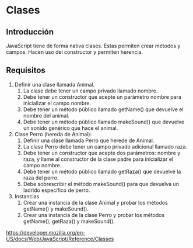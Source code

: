 # Clases

## Introducción

JavaScript tiene de forma nativa clases. Estas permiten crear métodos y campos. Hacen uso del constructor y permiten herencia.

## Requisitos

1. Definir una clase llamada Animal.
   1. La clase debe tener un campo privado llamado nombre.
   2. Debe tener un constructor que acepte un parámetro nombre para inicializar el campo nombre.
   3. Debe tener un método público llamado getName() que devuelve el nombre del animal.
   4. Debe tener un método público llamado makeSound() que devuelve un sonido genérico que hace el animal.
2. Clase Perro (hereda de Animal):
   1. Definir una clase llamada Perro que herede de Animal.
   2. La clase Perro debe tener un campo privado adicional llamado raza.
   3. Debe tener un constructor que acepte dos parámetros: nombre y raza, y llame al constructor de la clase padre para inicializar el campo nombre.
   4. Debe tener un método público llamado getRaza() que devuelve la raza del perro.
   5. Debe sobrescribir el método makeSound() para que devuelva un ladrido específico de perro.
3. Instancias
   1. Crear una instancia de la clase Animal y probar los métodos getName() y makeSound().
   2. Crear una instancia de la clase Perro y probar los métodos getName(), getRaza() y makeSound().

https://developer.mozilla.org/en-US/docs/Web/JavaScript/Reference/Classes
